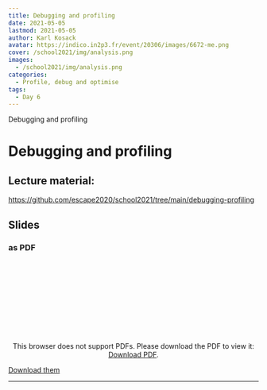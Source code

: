 ```yaml
---
title: Debugging and profiling
date: 2021-05-05
lastmod: 2021-05-05
author: Karl Kosack
avatar: https://indico.in2p3.fr/event/20306/images/6672-me.png
cover: /school2021/img/analysis.png
images:
  - /school2021/img/analysis.png
categories:
  - Profile, debug and optimise
tags:
  - Day 6
---
```


Debugging and profiling

<!--more-->
<!---->

<!-- Dear instructor:
* The dates at the top of this markdown (.md) document will help order the classes in the portal.
Please, if you don't need to, do not change the one that is now.
* Take into account that there is a feature in the dates: if you use a date in the future, the class will be not visible in the portal until the date you have assigned.
* You can create dedicated folders if you need to.
* But if you simply need to add some pictures, you can use the folder ../static/img/ mentioned at the top as /school2021/img/
-->

<!---->

# Debugging and profiling

## Lecture material:

https://github.com/escape2020/school2021/tree/main/debugging-profiling

## Slides

### as PDF
<CENTER>

<object data="https://indico.in2p3.fr/event/20306/contributions/96905/attachments/64857/90126/Debugging%20Profiling.pdf" type="application/pdf" width="100%" height="550px">
    <embed src="https://indico.in2p3.fr/event/20306/contributions/96905/attachments/64857/90126/Debugging%20Profiling.pdf">
        <p>This browser does not support PDFs. Please download the PDF to view it: <a href="https://indico.in2p3.fr/event/20306/contributions/96905/attachments/64857/90126/Debugging%20Profiling.pdf">Download PDF</a>.</p>
    </embed>
</object>

</CENTER>

[Download them](https://indico.in2p3.fr/event/20306/contributions/96905/attachments/64857/90126/Debugging%20Profiling.pdf)


---
